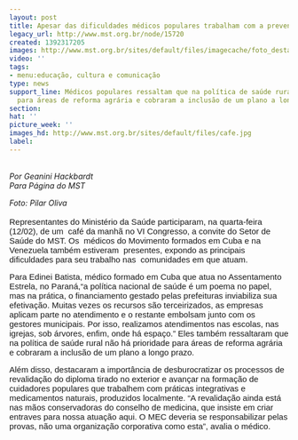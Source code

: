 ```yaml
---
layout: post
title: Apesar das dificuldades médicos populares trabalham com a prevenção
legacy_url: http://www.mst.org.br/node/15720
created: 1392317205
images: http://www.mst.org.br/sites/default/files/imagecache/foto_destaque/cafe.jpg
video: ''
tags:
- menu:educação, cultura e comunicação
type: news
support_line: Médicos populares ressaltam que na política de saúde rural não há prioridade
  para áreas de reforma agrária e cobraram a inclusão de um plano a longo prazo.
section: 
hat: ''
picture_week: ''
images_hd: http://www.mst.org.br/sites/default/files/cafe.jpg
label: 
---
```

<p style="text-align: left;"><em><span><br>Por </span>Geanini Hackbardt<br>Para Página do MST</em></p><p style="text-align: left;"><em>Foto: Pilar Oliva</em><br><br><span style="vertical-align:baseline;font-size:15px;white-space:pre-wrap;background-color:transparent;font-family:Arial">Representantes do Ministério da Saúde participaram, na quarta-feira (12/02), de um  café da manhã no VI Congresso, a convite do Setor de Saúde do MST. Os  médicos do Movimento formados em Cuba e na Venezuela também estiveram  presentes, expondo as principais dificuldades para seu trabalho nas  comunidades em que atuam.</span></p><p style="text-align: left;"><span style="vertical-align:baseline;font-size:15px;white-space:pre-wrap;background-color:transparent;font-family:Arial">Para Edinei Batista, médico formado em Cuba que atua no Assentamento Estrela, no Paraná,“a política nacional de saúde é um poema no papel, mas na prática, o financiamento gestado pelas prefeituras inviabiliza sua efetivação. Muitas vezes os recursos são terceirizados, as empresas  aplicam parte no atendimento e o restante embolsam junto com os gestores municipais. Por isso, realizamos atendimentos nas escolas, nas igrejas, sob árvores, enfim, onde há espaço.” Eles também ressaltaram que na política de saúde rural não há prioridade para áreas de reforma agrária e cobraram a inclusão de um plano a longo prazo. </span></p>  <p><span style="vertical-align:baseline;font-size:15px;white-space:pre-wrap;background-color:transparent;font-family:Arial">Além disso, destacaram a importância de desburocratizar os processos de revalidação do diploma tirado no exterior e avançar na formação de cuidadores populares que trabalhem com práticas integrativas e medicamentos naturais, produzidos localmente. “A revalidação ainda está  nas mãos conservadoras do conselho de medicina, que insiste em criar  entraves para nossa atuação aqui. O MEC deveria se responsabilizar pelas provas, não uma organização corporativa como esta”, avalia o médico.</span></p><p>&nbsp;</p>

